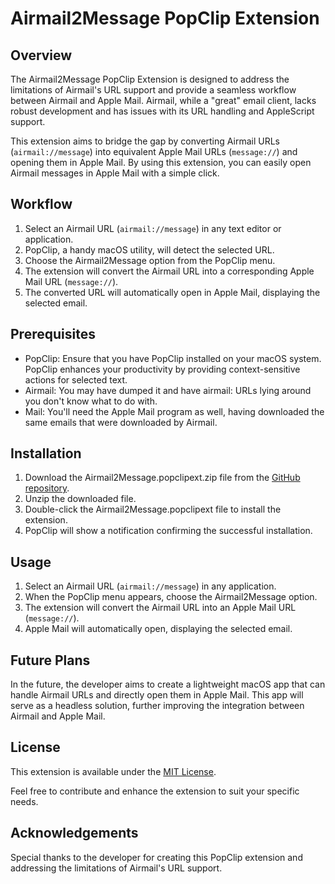 # Airmail2Message PopClip Extension

## Overview

The Airmail2Message PopClip Extension is designed to address the limitations of Airmail's URL support and provide a seamless workflow between Airmail and Apple Mail. Airmail, while a "great" email client, lacks robust development and has issues with its URL handling and AppleScript support.

This extension aims to bridge the gap by converting Airmail URLs (`airmail://message`) into equivalent Apple Mail URLs (`message://`) and opening them in Apple Mail. By using this extension, you can easily open Airmail messages in Apple Mail with a simple click.

## Workflow

1. Select an Airmail URL (`airmail://message`) in any text editor or application.
2. PopClip, a handy macOS utility, will detect the selected URL.
3. Choose the Airmail2Message option from the PopClip menu.
4. The extension will convert the Airmail URL into a corresponding Apple Mail URL (`message://`).
5. The converted URL will automatically open in Apple Mail, displaying the selected email.

## Prerequisites

- PopClip: Ensure that you have PopClip installed on your macOS system. PopClip enhances your productivity by providing context-sensitive actions for selected text.
- Airmail: You may have dumped it and have airmail: URLs lying around you don't know what to do with.
- Mail: You'll need the Apple Mail program as well, having downloaded the same emails that were downloaded by Airmail.

## Installation

1. Download the Airmail2Message.popclipext.zip file from the [GitHub repository](https://github.com/your-github-repo-link).
2. Unzip the downloaded file.
3. Double-click the Airmail2Message.popclipext file to install the extension.
4. PopClip will show a notification confirming the successful installation.

## Usage

1. Select an Airmail URL (`airmail://message`) in any application.
2. When the PopClip menu appears, choose the Airmail2Message option.
3. The extension will convert the Airmail URL into an Apple Mail URL (`message://`).
4. Apple Mail will automatically open, displaying the selected email.

## Future Plans

In the future, the developer aims to create a lightweight macOS app that can handle Airmail URLs and directly open them in Apple Mail. This app will serve as a headless solution, further improving the integration between Airmail and Apple Mail.

## License

This extension is available under the [MIT License](LICENSE).

Feel free to contribute and enhance the extension to suit your specific needs.

## Acknowledgements

Special thanks to the developer for creating this PopClip extension and addressing the limitations of Airmail's URL support.

